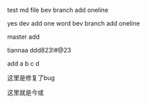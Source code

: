 test md file
bev branch add oneline 

yes 
dev add one word
bev branch add oneline


master add

tiannaa ddd823!#@23

add a b c d

这里是修复了bug 

这里就是今或

